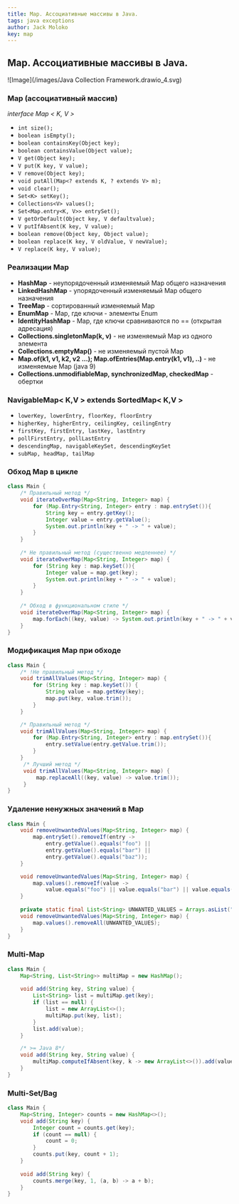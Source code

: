 ```yaml
---
title: Map. Ассоциативные массивы в Java.
tags: java exceptions
author: Jack Moloko
key: map
---
```


## Map. Ассоциативные массивы в Java.

<!--more-->

![Image](/images/Java Collection Framework.drawio_4.svg)

### Map (ассоциативный массив)

_interface Map < K, V >_

* `int size();`
* `boolean isEmpty();`
* `boolean containsKey(Object key);`
* `boolean containsValue(Object value);`
* `V get(Object key);`
* `V put(K key, V value);`
* `V remove(Object key);`
* `void putAll(Map<? extends K, ? extends V> m);`
* `void clear();`
* `Set<K> setKey();`
* `Collections<V> values();`
* `Set<Map.entry<K, V>> entrySet();`
* `V getOrDefault(Object key, V defaultvalue);`
* `V putIfAbsent(K key, V value);`
* `boolean remove(Object key, Object value);`
* `boolean replace(K key, V oldValue, V newValue);`
* `V replace(K key, V value);`

### Реализации Map
* **HashMap** - неупорядоченный изменяемый Map общего назначения
* **LinkedHashMap** - упорядоченный изменяемый Map общего назначения
* **TreeMap** - сортированный изменяемый Map
* **EnumMap** - Map, где ключи - элементы Enum
* **IdentityHashMap** - Map, где ключи сравниваются по == (открытая адресация)
* **Collections.singletonMap(k, v)** - не изменяемый Map из одного элемента
* **Collections.emptyMap()** - не изменяемый пустой Map
* **Map.of(k1, v1, k2, v2 ...); Map.ofEntries(Map.entry(k1, v1), ..)** - не изменяемые Map (java 9)
* **Collections.unmodifiableMap, synchronizedMap, checkedMap** - обертки

### NavigableMap< K,V > extends SortedMap< K,V >
* `lowerKey, lowerEntry, floorKey, floorEntry`
* `higherKey, higherEntry, ceilingKey, ceilingEntry`
* `firstKey, firstEntry, lastKey, lastEntry`
* `pollFirstEntry, pollLastEntry`
* `descendingMap, navigableKeySet, descendingKeySet`
* `subMap, headMap, tailMap`

### Обход Map в цикле
```java
class Main {
    /* Правильный метод */
    void iterateOverMap(Map<String, Integer> map) {
        for (Map.Entry<String, Integer> entry : map.entrySet()){
            String key = entry.getKey();
            Integer value = entry.getValue();
            System.out.println(key + " -> " + value);
        }
    }
    
    /* Не правильный метод (существенно медленнее) */
    void iterateOverMap(Map<String, Integer> map) {
        for (String key : map.keySet()){
            Integer value = map.get(key);
            System.out.println(key + " -> " + value);
        }
    }
    
    /* Обход в функциональном стиле */
    void iterateOverMap(Map<String, Integer> map) {
        map.forEach((key, value) -> System.out.println(key + " -> " + value));
    }
}
```
### Модификация Map при обходе
```java
class Main {
    /* !Не правильный метод */
    void trimAllValues(Map<String, Integer> map) {
        for (String key : map.keySet()) {
            String value = map.getKey(key);
            map.put(key, value.trim());
        }
    }

    /* Правильный метод */
    void trimAllValues(Map<String, Integer> map) {
        for (Map.Entry<String, Integer> entry : map.entrySet()){
            entry.setValue(entry.getValue.trim());
        }
    }
     /* Лучший метод */
     void trimAllValues(Map<String, Integer> map) {
         map.replaceAll((key, value) -> value.trim());
     }
}
```
### Удаление ненужных значений в Map
```java
class Main {
    void removeUnwantedValues(Map<String, Integer> map) {
        map.entrySet().removeIf(entry -> 
            entry.getValue().equals("foo") ||
            entry.getValue().equals("bar") ||
            entry.getValue().equals("baz"));
    }

    void removeUnwantedValues(Map<String, Integer> map) {
        map.values().removeIf(value -> 
            value.equals("foo") || value.equals("bar") || value.equals("baz"));
    }
    
    private static final List<String> UNWANTED_VALUES = Arrays.asList("foo", "bar", "baz");
    void removeUnwantedValues(Map<String, Integer> map) {
        map.values().removeAll(UNWANTED_VALUES);
    }
}
```
### Multi-Map
```java
class Main {
    Map<String, List<String>> multiMap = new HashMap();
    
    void add(String key, String value) {
        List<String> list = multiMap.get(key);
        if (list == null) {
            list = new ArrayList<>();
            multiMap.put(key, list);
        }
        list.add(value);
    }

    /* >= Java 8*/
    void add(String key, String value) {
        multiMap.computeIfAbsent(key, k -> new ArrayList<>()).add(value);
    }
}
```
### Multi-Set/Bag
```java
class Main {
    Map<String, Integer> counts = new HashMap<>();
    void add(String key) {
        Integer count = counts.get(key);
        if (count == null) {
            count = 0;
        }
        counts.put(key, count + 1);
    }
    
    void add(String key) {
        counts.merge(key, 1, (a, b) -> a + b);
    }
}
```

